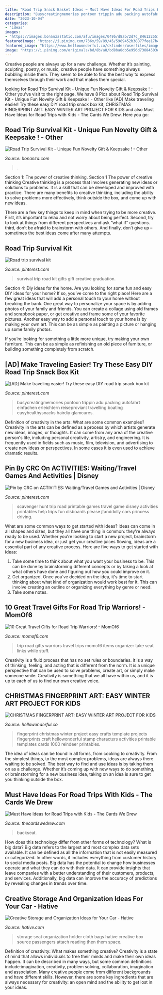 ```yaml
---
title: "Road Trip Snack Basket Ideas ~ Must Have Ideas For Road Trips With Kids"
description: "Busycreatingmemories pontoon trippin adu packing autofahrt einfachen erleichtern reiseproviant travelling boating easyhealthysnacks hairdiy glamoures"
date: "2023-10-04"
categories:
- "ideas"
images:
- "https://images.bonanzastatic.com/afu/images/049b/d8ab/2d7c_8461225515/s-l1600.jpg"
featuredImage: "https://i.pinimg.com/736x/59/89/45/5989452b38877fee17b4d86da35ad799--survival-kits-creative-gifts.jpg"
featured_image: "https://www.hellowonderful.co/ckfinder/userfiles/images/christmas_fingerprint-art.jpg"
image: "https://i.pinimg.com/originals/bd/8b/a8/bd8ba8db5e956d73884503dfb0e494c0.png"
---
```



Creative people are always up for a new challenge. Whether it’s painting, sculpting, poetry, or music, creative people have something always bubbling inside them. They seem to be able to find the best way to express themselves through their work and that makes them special.

	

		
looking for Road Trip Survival Kit - Unique Fun Novelty Gift &amp; Keepsake ! - Other you've visit to the right page. We have 8 Pics about Road Trip Survival Kit - Unique Fun Novelty Gift &amp; Keepsake ! - Other like [AD] Make traveling easier! Try these easy DIY road trip snack box kit, CHRISTMAS FINGERPRINT ART: EASY WINTER ART PROJECT FOR KIDS and also Must Have Ideas for Road Trips with Kids - The Cards We Drew. Here you go:
		
    
## Road Trip Survival Kit - Unique Fun Novelty Gift &amp; Keepsake ! - Other

<img loading=lazy src="https://images.bonanzastatic.com/afu/images/049b/d8ab/2d7c_8461225515/s-l1600.jpg" onerror="this.onerror=null;this.src='https://tse1.mm.bing.net/th?id=OIP.yF6ZBUp1oykfRAl_fk9l3wHaLK&amp;pid=15.1';" alt="Road Trip Survival Kit - Unique Fun Novelty Gift &amp; Keepsake ! - Other">

_Source: bonanza.com_

>. 

	

Section 1: The power of creative thinking.
Section 1 The power of creative thinking
Creative thinking is a process that involves generating new ideas or solutions to problems. It is a skill that can be developed and improved with practice. There are many benefits to creative thinking, including the ability to solve problems more effectively, think outside the box, and come up with new ideas.

There are a few key things to keep in mind when trying to be more creative. First, it’s important to relax and not worry about being perfect. Second, try to look at things from different perspectives and ask “what if” questions. third, don’t be afraid to brainstorm with others. And finally, don’t give up – sometimes the best ideas come after many attempts.

    
## Road Trip Survival Kit

<img loading=lazy src="https://i.pinimg.com/736x/59/89/45/5989452b38877fee17b4d86da35ad799--survival-kits-creative-gifts.jpg" onerror="this.onerror=null;this.src='https://tse1.mm.bing.net/th?id=OIP.3RptnCHSbe3fJcoUrnL9vgHaH2&amp;pid=15.1';" alt="Road trip survival kit">

_Source: pinterest.com_

>survival trip road kit gifts gift creative graduation. 

	

Section 4: Diy ideas for the home.
Are you looking for some fun and easy DIY ideas for your home? If so, you’ve come to the right place! Here are a few great ideas that will add a personal touch to your home without breaking the bank.
One great way to personalize your space is by adding photos of your family and friends. You can create a collage using old frames and scrapbook paper, or get creative and frame some of your favorite pictures. Another easy way to add a personal touch to your home is by making your own art. This can be as simple as painting a picture or hanging up some family photos.

If you’re looking for something a little more unique, try making your own furniture. This can be as simple as refinishing an old piece of furniture, or building something completely from scratch.

    
## [AD] Make Traveling Easier! Try These Easy DIY Road Trip Snack Box Kit

<img loading=lazy src="https://i.pinimg.com/originals/bd/8b/a8/bd8ba8db5e956d73884503dfb0e494c0.png" onerror="this.onerror=null;this.src='https://tse2.mm.bing.net/th?id=OIP.S_TwCUdyOWYT7qfi5YqxNwHaLG&amp;pid=15.1';" alt="[AD] Make traveling easier! Try these easy DIY road trip snack box kit">

_Source: pinterest.com_

>busycreatingmemories pontoon trippin adu packing autofahrt einfachen erleichtern reiseproviant travelling boating easyhealthysnacks hairdiy glamoures. 

	

Definition of creativity in the arts: What are some common examples?
Creativity in the arts can be defined as a process by which artists generate new ideas, images, or thoughts. It can come from any area of the creative person's life, including personal creativity, artistry, and engineering. It is frequently used in fields such as music, film, television, and advertising to create new ideas or perspectives. In some cases it is even used to achieve dramatic results.

    
## Pin By CRC On ACTIVITIES: Waiting/Travel Games And Activities | Disney

<img loading=lazy src="https://i.pinimg.com/originals/be/f3/b5/bef3b56ca77afcc162c747129d0247a9.jpg" onerror="this.onerror=null;this.src='https://tse3.mm.bing.net/th?id=OIP.UcF5IM41Vfksl5OKnMSBjgHaLc&amp;pid=15.1';" alt="Pin by CRC on ACTIVITIES: Waiting/Travel Games and Activities | Disney">

_Source: pinterest.com_

>scavenger hunt trip road printable games travel game disney activities printables help trips fun disboards please jtanddolly cars princess driving. 

	

What are some common ways to get started with ideas?
Ideas can come in all shapes and sizes, but they all have one thing in common: they're always ready to be used. Whether you're looking to start a new project, brainstorm for a new business idea, or just get your creative juices flowing, ideas are a essential part of any creative process. Here are five ways to get started with ideas: 
1. Take some time to think about what you want your business to be. This can be done by brainstorming different concepts or by taking a look at what others have done and figuring out how you could improve on it. 
2. Get organized. Once you've decided on the idea, it's time to start thinking about what kind of organization would work best for it. This can involve creating an outline or organizing everything by genre or need. 
3. Take some notes.

    
## 10 Great Travel Gifts For Road Trip Warriors! - MomOf6

<img loading=lazy src="https://www.momof6.com/wp-content/uploads/2015/12/10-Great-Gifts-for-Road-Trip-Warriors.jpg" onerror="this.onerror=null;this.src='https://tse1.mm.bing.net/th?id=OIP.8YmMwMm02TMCzLp9hmavTQHaKl&amp;pid=15.1';" alt="10 Great Travel Gifts for Road Trip Warriors! - MomOf6">

_Source: momof6.com_

>trip road gifts warriors travel trips momof6 items organizer take seat links while stuff. 

	

Creativity is a fluid process that has no set rules or boundaries. It is a way of thinking, feeling, and acting that is different from the norm. It is a unique perspective that can be used to solve problems, create art, or simply make someone smile. Creativity is something that we all have within us, and it is up to each of us to find our own creative voice.

    
## CHRISTMAS FINGERPRINT ART: EASY WINTER ART PROJECT FOR KIDS

<img loading=lazy src="https://www.hellowonderful.co/ckfinder/userfiles/images/christmas_fingerprint-art.jpg" onerror="this.onerror=null;this.src='https://tse2.mm.bing.net/th?id=OIP.zYP7XmbSiQBoIe-b-r6zCQHaJn&amp;pid=15.1';" alt="CHRISTMAS FINGERPRINT ART: EASY WINTER ART PROJECT FOR KIDS">

_Source: hellowonderful.co_

>fingerprint christmas winter project easy crafts template projects fingerprints craft hellowonderful stamp characters activities printable templates cards 1000 reindeer printables. 

	

The idea of ideas can be found in all forms, from cooking to creativity. From the simplest things, to the most complex problems, ideas are always there waiting to be solved. The best way to find and use ideas is by taking them on as a challenge. Whether it’s coming up with new ways to do something, or brainstorming for a new business idea, taking on an idea is sure to get you thinking outside the box.

    
## Must Have Ideas For Road Trips With Kids - The Cards We Drew

<img loading=lazy src="https://thecardswedrew.com/wp-content/uploads/2017/07/91RtzXRhUzL._SL1500_.jpg" onerror="this.onerror=null;this.src='https://tse2.mm.bing.net/th?id=OIP.S4r4NQr-YdeVctdAZgpK1gHaHE&amp;pid=15.1';" alt="Must Have Ideas for Road Trips with Kids - The Cards We Drew">

_Source: thecardswedrew.com_

>backseat. 

	

How does this technology differ from other forms of technology?
What is big data? Big data refers to the largest and most complex data sets available. It can be defined as all the information that is not easily measured or categorized. In other words, it includes everything from customer history to social media posts.
Big data has the potential to change how businesses operate and what they can do with their data. It can provide insights that leave companies with a better understanding of their customers, products, and services. Additionally, big data can improve the accuracy of predictions by revealing changes in trends over time.

    
## Creative Storage And Organization Ideas For Your Car - Hative

<img loading=lazy src="https://hative.com/wp-content/uploads/2015/04/car-storage-ideas/10-car-storage-organization-ideas.jpg" onerror="this.onerror=null;this.src='https://tse2.mm.bing.net/th?id=OIP.-Wou5kr9gFQ39X5d-ZG3qAHaLH&amp;pid=15.1';" alt="Creative Storage and Organization Ideas for Your Car - Hative">

_Source: hative.com_

>storage seat organization holder cloth bags hative creative box source passengers attach reading then them space. 

	

Definition of creativity: What makes something creative?
Creativity is a state of mind that allows individuals to free their minds and make their own ideas happen. It can be described in many ways, but some common definitions include:imagination, creativity, problem solving, collaboration, imagination and association. 
Many creative people come from different backgrounds and have different skills. However, there are some key ingredients that are always necessary for creativity: an open mind and the ability to get lost in your ideas.

